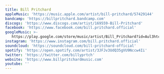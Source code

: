 ```yaml
---
title: Bill Pritchard
appleMusic: 'https://music.apple.com/artist/bill-pritchard/57429144'
bandcamp: 'https://billpritchard.bandcamp.com'
discogs: 'https://www.discogs.com/artist/169559-Bill-Pritchard'
facebook: 'https://www.facebook.com/bill.pritchard.official'
googleMusic: >-
   https://play.google.com/store/music/artist/Bill_Pritchard?id=Aul3htc5if6n4ojwabvvezhq2c4
instagram: 'https://www.instagram.com/bill.pritchard.official'
soundcloud: 'https://soundcloud.com/bill-pritchard-official'
spotify: 'https://open.spotify.com/artist/3JFJv3UdQ35gVU9Nccw4Ii'
twitter: 'https://twitter.com/billyprtch'
website: 'https://www.billpritchardmusic.com'
youtube: ''
---
```

